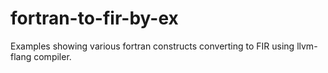 # fortran-to-fir-by-ex
Examples showing various fortran constructs converting to FIR using llvm-flang compiler.
